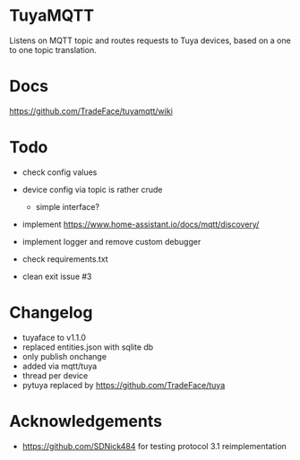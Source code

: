 TuyaMQTT
==================

Listens on MQTT topic and routes requests to Tuya devices, based on a one to one topic translation. 

Docs
================
https://github.com/TradeFace/tuyamqtt/wiki


Todo
===================
- check config values
- device config via topic is rather crude
  - simple interface?
- implement https://www.home-assistant.io/docs/mqtt/discovery/
- implement logger and remove custom debugger

- check requirements.txt 
- clean exit issue #3

Changelog
==================
- tuyaface to v1.1.0
- replaced entities.json with sqlite db
- only publish onchange
- added via mqtt/tuya
- thread per device
- pytuya replaced by https://github.com/TradeFace/tuya

Acknowledgements
=================
- https://github.com/SDNick484 for testing protocol 3.1 reimplementation



